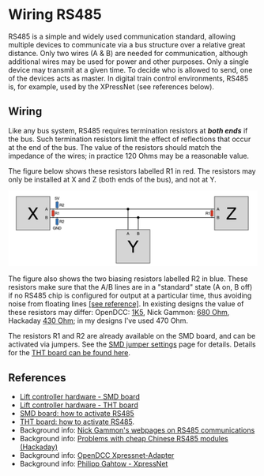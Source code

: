 # <a name="usage.md"></a>Wiring RS485 #

RS485 is a simple and widely used communication standard, allowing multiple devices to communicate via a bus structure over a relative great distance. Only two wires (A & B) are needed for communication, although additional wires may be used for power and other purposes. Only a single device may transmit at a given time. To decide who is allowed to send, one of the devices acts as master. In digital train control environments, RS485 is, for example, used by the XPressNet (see references below).

## Wiring ##
Like any bus system, RS485 requires termination resistors at ***both ends*** if the bus. Such termination resistors limit the effect of reflections that occur at the end of the bus. The value of the resistors should match the impedance of the wires; in practice 120 Ohms may be a reasonable value.

The figure below shows these resistors labelled R1 in red. The resistors may only be installed at X and Z (both ends of the bus), and not at Y.
<center><img src="Figures/RS485-resistors.jpeg"></center>

The figure also shows the two biasing resistors labelled R2 in blue. These resistors make sure that the A/B lines are in a "standard" state (A on, B off) if no RS485 chip is configured for output at a particular time, thus avoiding noise from floating lines [[see reference]](http://www.gammon.com.au/forum/?id=11428). In existing designs the value of these resistors may differ: OpenDCC: [1K5](https://www.opendcc.de/elektronik/opendcc/xpressnet_hw.html), Nick Gammon: [680 Ohm](http://www.gammon.com.au/forum/?id=11428), Hackaday [430 Ohm](https://hackaday.io/project/179020-10mbps-over-1km-on-a-single-pair-of-wires/log/210449-resistors-for-rs485-ics-not-necessary); in my designs I've used 470 Ohm.

The resistors R1 and R2 are already available on the SMD board, and can be activated via jumpers. See the [SMD jumper settings](SMD-board.md) page for details. Details for the [THT board can be found here](THT-board.md).

## References ##
- [Lift controller hardware - SMD board](https://oshwlab.com/aikopras/support-lift-controller)
- [Lift controller hardware - THT board](https://oshwlab.com/aikopras/lift-decoder-arduino-mega-tht)
- [SMD board: how to activate RS485](SMD-board.md)
- [THT board: how to activate RS485](THT-board.md).
- Background info: [Nick Gammon's webpages on RS485 communications](http://www.gammon.com.au/forum/?id=11428)
- Background info: [Problems with cheap Chinese RS485 modules (Hackaday)](https://hackaday.io/project/179020-10mbps-over-1km-on-a-single-pair-of-wires/log/210449-resistors-for-rs485-ics-not-necessary)
- Background info: [OpenDCC Xpressnet-Adapter](https://www.opendcc.de/elektronik/opendcc/xpressnet_hw.html)
- Background info: [Philipp Gahtow - XpressNet](https://pgahtow.de/w/XpressNet)
